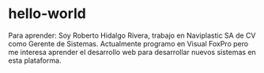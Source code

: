 # hello-world
Para aprender:
Soy Roberto Hidalgo Rivera, trabajo en Naviplastic SA de CV como Gerente de Sistemas.
Actualmente programo en Visual FoxPro pero me interesa aprender el desarrollo web para desarrollar nuevos sistemas en esta plataforma.
